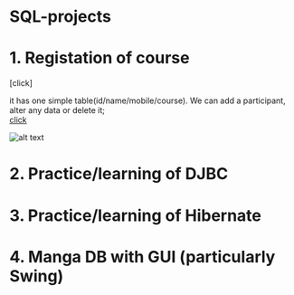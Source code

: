 # SQL-projects

<H1> 1. Registation of course</H1> [click]

it has one simple table(id/name/mobile/course). We can add a participant, alter any data or delete it;
<br>
[click](https://github.com/self-harm/SQL-projects/tree/main/RegistrationCourse)

![alt text](https://github.com/self-harm/SQL-projects/blob/main/SQL.PNG?raw=true)

<H1> 2. Practice/learning of DJBC</H1>

<H1> 3. Practice/learning of Hibernate</H1>

<H1> 4. Manga DB with GUI (particularly Swing)</H1>
